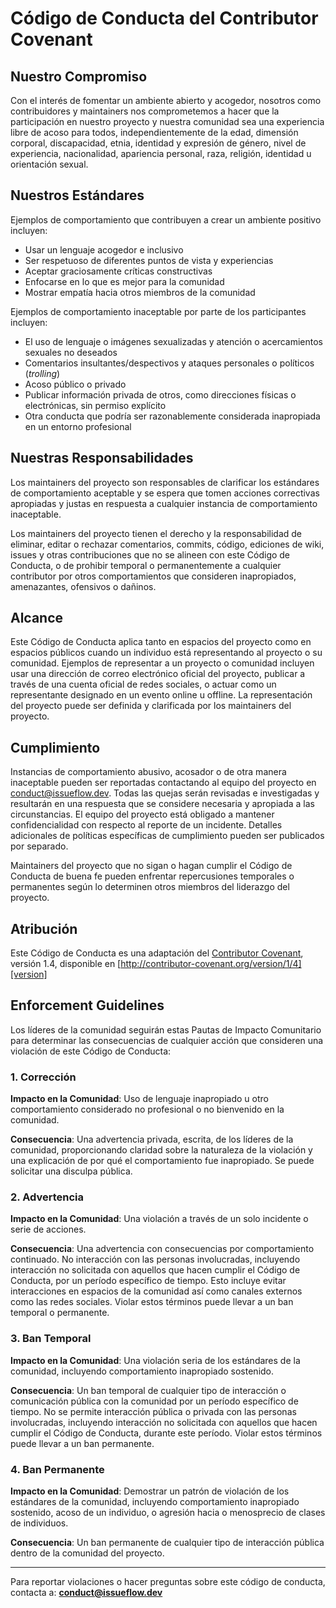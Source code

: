 # Código de Conducta del Contributor Covenant

## Nuestro Compromiso

Con el interés de fomentar un ambiente abierto y acogedor, nosotros como
contribuidores y maintainers nos comprometemos a hacer que la participación en nuestro proyecto y
nuestra comunidad sea una experiencia libre de acoso para todos, independientemente de la edad, 
dimensión corporal, discapacidad, etnia, identidad y expresión de género, nivel de experiencia,
nacionalidad, apariencia personal, raza, religión, identidad u orientación sexual.

## Nuestros Estándares

Ejemplos de comportamiento que contribuyen a crear un ambiente positivo
incluyen:

* Usar un lenguaje acogedor e inclusivo
* Ser respetuoso de diferentes puntos de vista y experiencias
* Aceptar graciosamente críticas constructivas
* Enfocarse en lo que es mejor para la comunidad
* Mostrar empatía hacia otros miembros de la comunidad

Ejemplos de comportamiento inaceptable por parte de los participantes incluyen:

* El uso de lenguaje o imágenes sexualizadas y atención o acercamientos sexuales no deseados
* Comentarios insultantes/despectivos y ataques personales o políticos (*trolling*)
* Acoso público o privado
* Publicar información privada de otros, como direcciones físicas o electrónicas, sin permiso explícito
* Otra conducta que podría ser razonablemente considerada inapropiada en un entorno profesional

## Nuestras Responsabilidades

Los maintainers del proyecto son responsables de clarificar los estándares de
comportamiento aceptable y se espera que tomen acciones correctivas apropiadas y
justas en respuesta a cualquier instancia de comportamiento inaceptable.

Los maintainers del proyecto tienen el derecho y la responsabilidad de eliminar, editar o rechazar
comentarios, commits, código, ediciones de wiki, issues y otras contribuciones
que no se alineen con este Código de Conducta, o de prohibir temporal o
permanentemente a cualquier contributor por otros comportamientos que consideren inapropiados,
amenazantes, ofensivos o dañinos.

## Alcance

Este Código de Conducta aplica tanto en espacios del proyecto como en espacios públicos
cuando un individuo está representando al proyecto o su comunidad. Ejemplos de
representar a un proyecto o comunidad incluyen usar una dirección de correo electrónico oficial
del proyecto, publicar a través de una cuenta oficial de redes sociales, o actuar como un representante
designado en un evento online u offline. La representación del proyecto puede ser
definida y clarificada por los maintainers del proyecto.

## Cumplimiento

Instancias de comportamiento abusivo, acosador o de otra manera inaceptable pueden ser
reportadas contactando al equipo del proyecto en conduct@issueflow.dev. Todas
las quejas serán revisadas e investigadas y resultarán en una respuesta que
se considere necesaria y apropiada a las circunstancias. El equipo del proyecto está
obligado a mantener confidencialidad con respecto al reporte de un incidente.
Detalles adicionales de políticas específicas de cumplimiento pueden ser publicados por separado.

Maintainers del proyecto que no sigan o hagan cumplir el Código de Conducta de buena
fe pueden enfrentar repercusiones temporales o permanentes según lo determinen otros
miembros del liderazgo del proyecto.

## Atribución

Este Código de Conducta es una adaptación del [Contributor Covenant][homepage], versión 1.4,
disponible en [http://contributor-covenant.org/version/1/4][version]

[homepage]: http://contributor-covenant.org
[version]: http://contributor-covenant.org/version/1/4/

## Enforcement Guidelines

Los líderes de la comunidad seguirán estas Pautas de Impacto Comunitario para determinar
las consecuencias de cualquier acción que consideren una violación de este Código de Conducta:

### 1. Corrección

**Impacto en la Comunidad**: Uso de lenguaje inapropiado u otro comportamiento considerado
no profesional o no bienvenido en la comunidad.

**Consecuencia**: Una advertencia privada, escrita, de los líderes de la comunidad, proporcionando
claridad sobre la naturaleza de la violación y una explicación de por qué el
comportamiento fue inapropiado. Se puede solicitar una disculpa pública.

### 2. Advertencia

**Impacto en la Comunidad**: Una violación a través de un solo incidente o serie
de acciones.

**Consecuencia**: Una advertencia con consecuencias por comportamiento continuado. No
interacción con las personas involucradas, incluyendo interacción no solicitada con
aquellos que hacen cumplir el Código de Conducta, por un período específico de tiempo. Esto
incluye evitar interacciones en espacios de la comunidad así como canales externos
como las redes sociales. Violar estos términos puede llevar a un ban temporal o
permanente.

### 3. Ban Temporal

**Impacto en la Comunidad**: Una violación seria de los estándares de la comunidad, incluyendo
comportamiento inapropiado sostenido.

**Consecuencia**: Un ban temporal de cualquier tipo de interacción o comunicación
pública con la comunidad por un período específico de tiempo. No se permite interacción pública o
privada con las personas involucradas, incluyendo interacción no solicitada
con aquellos que hacen cumplir el Código de Conducta, durante este período.
Violar estos términos puede llevar a un ban permanente.

### 4. Ban Permanente

**Impacto en la Comunidad**: Demostrar un patrón de violación de los estándares
de la comunidad, incluyendo comportamiento inapropiado sostenido, acoso de un
individuo, o agresión hacia o menosprecio de clases de individuos.

**Consecuencia**: Un ban permanente de cualquier tipo de interacción pública dentro
de la comunidad del proyecto.

---

Para reportar violaciones o hacer preguntas sobre este código de conducta, contacta a:
**conduct@issueflow.dev**